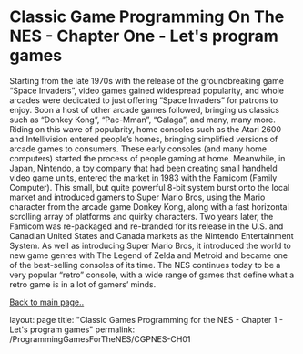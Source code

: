 # Classic Game Programming On The NES - Chapter One - Let's program games

Starting from the late 1970s with the release of the groundbreaking game “Space Invaders”, video games gained widespread popularity, and whole arcades were dedicated to just offering “Space Invaders” for patrons to enjoy.  Soon a host of other arcade games followed, bringing us classics such as “Donkey Kong”, “Pac-Mman”, “Galaga”, and many, many more.
Riding on this wave of popularity, home consoles such as the Atari 2600 and Intellivision entered people’s homes, bringing simplified versions of arcade games to consumers. These early consoles (and many home computers) started the process of people gaming at home.  Meanwhile, in Japan, Nintendo, a toy company that had been creating small handheld video game units, entered the market in 1983 with the Famicom (Family Computer).  This small, but quite powerful 8-bit system burst onto the local market and introduced gamers to Super Mario Bros, using the Mario character from the arcade game Donkey Kong, along with a fast horizontal scrolling array of platforms and quirky characters. 
Two years later, the Famicom was re-packaged and re-branded for its release in the U.S. and Canadian United States and Canada markets as the Nintendo Entertainment System.  As well as introducing Super Mario Bros, it introduced the world to new game genres with The Legend of Zelda and Metroid and became one of the best-selling consoles of its time.  The NES continues today to be a very popular “retro” console, with a wide range of games that define what a retro game is in a lot of gamers’ minds. 

[Back to main page..](/ProgammingForTheNES.md)

layout: page
title: "Classic Games Programming for the NES - Chapter 1 - Let's program games"
permalink: /ProgrammingGamesForTheNES/CGPNES-CH01

